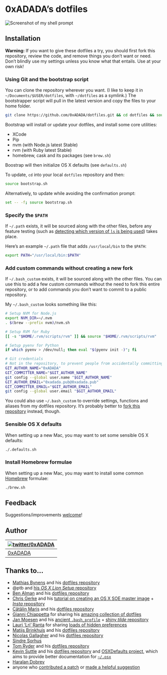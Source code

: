 # 0xADADA’s dotfiles

![Screenshot of my shell prompt](https://i.imgur.com/tKAoq2J.png)

## Installation

**Warning:** If you want to give these dotfiles a try, you should first fork this repository, review the code, and remove things you don’t want or need. Don’t blindly use my settings unless you know what that entails. Use at your own risk!

### Using Git and the bootstrap script

You can clone the repository wherever you want. (I like to keep it in `~/Documents/$USER/dotfiles`, with `~/dotfiles` as a symlink.) The bootstrapper script will pull in the latest version and copy the files to your home folder.

```bash
git clone https://github.com/0xADADA/dotfiles.git && cd dotfiles && source bootstrap.sh
```

Bootstrap will install or update your dotfiles, and install some core utilities:
* XCode
* Pip
* nvm (with Node.js latest Stable)
* rvm (with Ruby latest Stable)
* homebrew, cask and its packages (see `brew.sh`)

Boostrap will then initialize OS X defaults (see `defaults.sh`)

To update, `cd` into your local `dotfiles` repository and then:

```bash
source bootstrap.sh
```

Alternatively, to update while avoiding the confirmation prompt:

```bash
set -- -f; source bootstrap.sh
```

### Specify the `$PATH`

If `~/.path` exists, it will be sourced along with the other files, before any feature testing (such as [detecting which version of `ls` is being used](https://github.com/mathiasbynens/dotfiles/blob/aff769fd75225d8f2e481185a71d5e05b76002dc/.aliases#L21-26)) takes place.

Here’s an example `~/.path` file that adds `/usr/local/bin` to the `$PATH`:

```bash
export PATH="/usr/local/bin:$PATH"
```

### Add custom commands without creating a new fork

If `~/.bash_custom` exists, it will be sourced along with the other files. You can use this to add a few custom commands without the need to fork this entire repository, or to add commands you don’t want to commit to a public repository.

My `~/.bash_custom` looks something like this:

```bash
# Setup NVM for Node.js
export NVM_DIR=~/.nvm
. $(brew --prefix nvm)/nvm.sh

# Setup RVM for Ruby
[[ -s "$HOME/.rvm/scripts/rvm" ]] && source "$HOME/.rvm/scripts/rvm"

# Setup pyenv for Python
if which pyenv > /dev/null; then eval "$(pyenv init -)"; fi

# Git credentials
# Not in the repository, to prevent people from accidentally committing under my name
GIT_AUTHOR_NAME="0xADADA"
GIT_COMMITTER_NAME="$GIT_AUTHOR_NAME"
git config --global user.name "$GIT_AUTHOR_NAME"
GIT_AUTHOR_EMAIL="0xadada.pub@0xadada.pub"
GIT_COMMITTER_EMAIL="$GIT_AUTHOR_EMAIL"
git config --global user.email "$GIT_AUTHOR_EMAIL"
```

You could also use `~/.bash_custom` to override settings, functions and aliases from my dotfiles repository. It’s probably better to [fork this repository](https://github.com/0xADADA/dotfiles/fork) instead, though.

### Sensible OS X defaults

When setting up a new Mac, you may want to set some sensible OS X defaults:

```bash
./.defaults.sh
```

### Install Homebrew formulae

When setting up a new Mac, you may want to install some common [Homebrew](http://brew.sh/) formulae:

```bash
./brew.sh
```

## Feedback

Suggestions/improvements
[welcome](https://github.com/0xADADA/dotfiles/issues)!

## Author

| [![twitter/0xADADA](https://github.com/0xadada.png)](https://twitter.com/0xadada "Follow @0xADADA on Twitter") |
|---|
| [0xADADA](https://0xADADA.pub/) |

## Thanks to…

* [Mathias Bynens](http://twitter.com/mathias) and his [dotfiles repository](https://github.com/mathiasbynens/dotfiles)
* @ptb and [his _OS X Lion Setup_ repository](https://github.com/ptb/Mac-OS-X-Lion-Setup)
* [Ben Alman](http://benalman.com/) and his [dotfiles repository](https://github.com/cowboy/dotfiles)
* [Chris Gerke](http://www.randomsquared.com/) and his [tutorial on creating an OS X SOE master image](http://chris-gerke.blogspot.com/2012/04/mac-osx-soe-master-image-day-7.html) + [_Insta_ repository](https://github.com/cgerke/Insta)
* [Cătălin Mariș](https://github.com/alrra) and his [dotfiles repository](https://github.com/alrra/dotfiles)
* [Gianni Chiappetta](http://gf3.ca/) for sharing his [amazing collection of dotfiles](https://github.com/gf3/dotfiles)
* [Jan Moesen](http://jan.moesen.nu/) and his [ancient `.bash_profile`](https://gist.github.com/1156154) + [shiny _tilde_ repository](https://github.com/janmoesen/tilde)
* [Lauri ‘Lri’ Ranta](http://lri.me/) for sharing [loads of hidden preferences](http://osxnotes.net/defaults.html)
* [Matijs Brinkhuis](http://hotfusion.nl/) and his [dotfiles repository](https://github.com/matijs/dotfiles)
* [Nicolas Gallagher](http://nicolasgallagher.com/) and his [dotfiles repository](https://github.com/necolas/dotfiles)
* [Sindre Sorhus](http://sindresorhus.com/)
* [Tom Ryder](http://blog.sanctum.geek.nz/) and his [dotfiles repository](https://github.com/tejr/dotfiles)
* [Kevin Suttle](http://kevinsuttle.com/) and his [dotfiles repository](https://github.com/kevinSuttle/dotfiles) and [OSXDefaults project](https://github.com/kevinSuttle/OSXDefaults), which aims to provide better documentation for [`~/.osx`](https://mths.be/osx)
* [Haralan Dobrev](http://hkdobrev.com/)
* anyone who [contributed a patch](https://github.com/mathiasbynens/dotfiles/contributors) or [made a helpful suggestion](https://github.com/mathiasbynens/dotfiles/issues)
